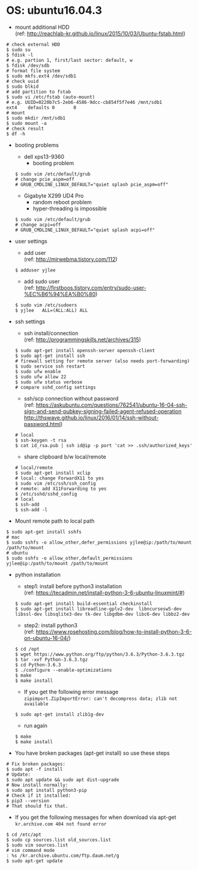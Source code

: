 # OS: ubuntu16.04.3

* mount additional HDD  
(ref: http://reachlab-kr.github.io/linux/2015/10/03/Ubuntu-fstab.html)  
```
# check external HDD
$ sudo su
$ fdisk -l
# e.g. partion 1, first/last sector: default, w
$ fdisk /dev/sdb
# format file system
$ sudo mkfs.ext4 /dev/sdb1
# check uuid
$ sudo blkid
# add partition to fstab
$ sudo vi /etc/fstab (auto-mount)
# e.g. UUID=0220b7c5-2eb6-4586-9dcc-cb854f5f7e46 /mnt/sdb1               ext4    defaults 0       0 
# mount
$ sudo mkdir /mnt/sdb1
$ sudo mount -a
# check result
$ df -h
```

* booting problems
    - dell xps13-9360
        - booting problem
    ```
    $ sudo vim /etc/default/grub
    # change pcie_aspm=off
    # GRUB_CMDLINE_LINUX_DEFAULT="quiet splash pcie_aspm=off"
    ```
    - Gigabyte X299 UD4 Pro
        - random reboot problem
        - hyper-threading is impossible
    ```
    $ sudo vim /etc/default/grub
    # change acpi=off
    # GRUB_CMDLINE_LINUX_DEFAULT="quiet splash acpi=off"
    ```

* user settings  
    - add user  
    (ref: http://mirwebma.tistory.com/112)  
    ```
    $ adduser yjlee
    ```

    - add sudo user  
    (ref: http://firstboos.tistory.com/entry/sudo-user-%EC%B6%94%EA%B0%80)  
    ```
    $ sudo vim /etc/sudoers
    $ yjlee   ALL=(ALL:ALL) ALL
    ```

* ssh settings  
    - ssh install/connection  
    (ref: http://programmingskills.net/archives/315)
    ```
    $ sudo apt-get install openssh-server openssh-client
    $ sudo apt-get install ssh
    # firewall setting for remote server (also needs port-forwarding)
    $ sudo service ssh restart
    $ sudo ufw enable
    $ sudo ufw allow 22
    $ sudo ufw status verbose
    # compare sshd_config settings
    ```

    - ssh/scp connection without password  
    (ref: https://askubuntu.com/questions/762541/ubuntu-16-04-ssh-sign-and-send-pubkey-signing-failed-agent-refused-operation  
          http://thswave.github.io/linux/2016/01/14/ssh-without-password.html)  
    ```
    # local
    $ ssh-keygen -t rsa
    $ cat id_rsa.pub | ssh id@ip -p port 'cat >> .ssh/authorized_keys'
    ```
    - share clipboard b/w local/remote
    ```
    # local/remote
    $ sudo apt-get install xclip
    # local: change ForwardX11 to yes
    $ sudo vim /etc/ssh/ssh_config
    # remote: add X11Forwarding to yes
    $ /etc/sshd/sshd_config
    # local
    $ ssh-add
    $ ssh-add -l
    ```

* Mount remote path to local path
```
$ sudo apt-get install sshfs
# mac
$ sudo sshfs -o allow_other,defer_permissions yjlee@ip:/path/to/mount /path/to/mount
# ubuntu
$ sudo sshfs -o allow_other,default_permissions yjlee@ip:/path/to/mount /path/to/mount
```

* python installation 
    - step1: install before python3 installation  
    (ref: https://tecadmin.net/install-python-3-6-ubuntu-linuxmint/#)
    ```
    $ sudo apt-get install build-essential checkinstall
    $ sudo apt-get install libreadline-gplv2-dev  libncursesw5-dev libssl-dev libsqlite3-dev tk-dev libgdbm-dev libc6-dev libbz2-dev
    ```
    - step2: install python3  
    (ref: https://www.rosehosting.com/blog/how-to-install-python-3-6-on-ubuntu-16-04/)  
    ```
    $ cd /opt
    $ wget https://www.python.org/ftp/python/3.6.3/Python-3.6.3.tgz
    $ tar -xvf Python-3.6.3.tgz
    $ cd Python-3.6.3
    $ ./configure --enable-optimizations
    $ make
    $ make install
    ```
    - If you get the following error message  
    `zipimport.ZipImportError: can't decompress data; zlib not available`
    ```
    $ sudo apt-get install zlib1g-dev
    ```
    - run again
    ```
    $ make
    $ make install
    ```

* You have broken packages (apt-get install) so use these steps  
``` 
# Fix broken packages:
$ sudo apt -f install
# Update:
$ sudo apt update && sudo apt dist-upgrade
# Now install normally:
$ sudo apt install python3-pip
# Check if it installed:
$ pip3 --version
# That should fix that.
```

* If you get the following messages for when download via apt-get   
`kr.archive.com 404 not found error`  
```
$ cd /etc/apt
$ sudo cp sources.list old_sources.list
$ sudo vim sources.list
# vim command mode
: %s /kr.archive.ubuntu.com/ftp.daum.net/g
$ sudo apt-get update
```
